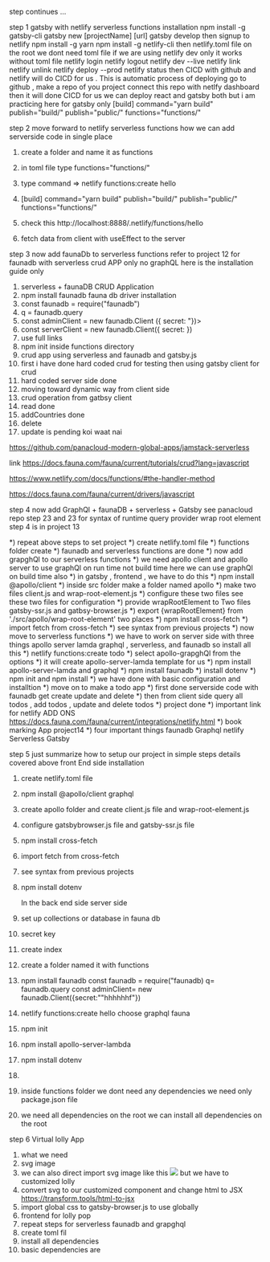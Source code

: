 step continues ...

step 1
gatsby with netlify serverless functions
installation
npm install -g gatsby-cli
gatsby new [projectName] [url]
gatsby develop
then
signup to netlify
npm install -g yarn
npm install -g netlify-cli
then
netlify.toml file on the root we dont need toml file if we are using netlify dev only it works without toml file 
netlify login
netlify logout
netlify dev --live
netlify link
netlify unlink
netlify deploy --prod
netlify status
then CICD with github and netlify will do CICD for us . This is  automatic process of deploying
go to github ,
make a repo of you project connect this repo with netlfy dashboard then it will done CICD for us 
we can deploy react and gatsby both
but i am practicing here for gatsby only 
[build]
command="yarn build"
publish="build/"
publish="public/"
functions="functions/"

step 2 move forward to netlify serverless functions how we can add serverside code in single place 
1) create a folder and name it  as functions
2) in toml file type functions="functions/"
2) type command => netlify functions:create hello
3)  [build]
        command="yarn build"
        publish="build/"
        publish="public/"
        functions="functions/"
4) check this 
http://localhost:8888/.netlify/functions/hello

5) fetch data from client with useEffect to the server  

step 3 now add faunaDb to serverless functions
 refer to project 12  for faunadb with serverless crud APP only no graphQL 
here is the installation guide only

1) serverless + faunaDB CRUD Application
2) npm install faunadb  fauna db driver installation
3) const faunadb = require("faunadb") 
4) q = faunadb.query
5) const adminClient = new faunadb.Client ({ secret: "})>
6) const serverClient = new faunadb.Client({ secret:  })
7) use full links
8) npm init inside functions directory 
9) crud app using serverless and faunadb and gatsby.js 
10) first i have done hard coded crud for testing then using gatsby client for crud 
11) hard coded server side done 
12) moving toward dynamic way from client side 
13) crud operation from gatbsy client 
14) read done
15) addCountries done
16) delete 
17) update is pending  koi waat nai 

https://github.com/panacloud-modern-global-apps/jamstack-serverless

link https://docs.fauna.com/fauna/current/tutorials/crud?lang=javascript

https://www.netlify.com/docs/functions/#the-handler-method

https://docs.fauna.com/fauna/current/drivers/javascript

 step 4 now add GraphQl + faunaDB + serverless + Gatsby 
  see panacloud repo step 23 and 23 for syntax of runtime query provider wrap root element
 step 4 is in project 13 

*) repeat above steps to set project
*) create netlify.toml file
*) functions folder create
*) faunadb and serverless functions are done 
*) now add grapghQl to our serverless functions 
*) we need apollo client and apollo server to use graphQl  on run time not build time here we can use graphQl on build time also 
*) in gatsby , frontend , we have to do this
*) npm install @apollo/client
*) inside src folder make a folder named apollo 
*) make two files client.js and wrap-root-element.js
*) configure these  two files  see  these two files for configuration
*) provide wrapRootElement  to Two files gatsby-ssr.js and gatbsy-browser.js
*) export {wrapRootElement} from './src/apollo/wrap-root-element' two places 
*) npm install cross-fetch 
*) import fetch from cross-fetch
*) see syntax from previous projects 
*) now move to serverless functions
*) we have to work on server side with three things apollo server lamda graphql , serverless, and faunadb so install all this 
*) netlify functions:create todo
*) select apollo-grapghQl from the options
*) it will create apollo-server-lamda template for us 
*) npm install apollo-server-lamda  and graphql
*) npm install faunadb
*) install dotenv 
*) npm init and npm install 
*) we have done with basic configuration and installtion 
*) move on to make a todo app 
*) first done serverside code with faunadb get create update and delete
*) then from client side query all todos , add todos , update and delete todos 
*)  project done 
*) important link for netlify ADD ONS  https://docs.fauna.com/fauna/current/integrations/netlify.html
*) book marking App  project14
*) four important things  faunadb Graphql netlify Serverless Gatsby 


step 5  just summarize how to setup our project in simple steps details covered above 
 front End side installation 
1) create netlify.toml file 
2) npm install @apollo/client graphql
3) create apollo folder and create client.js file and wrap-root-element.js
4) configure gatsbybrowser.js file and gatsby-ssr.js file
5) npm install cross-fetch 
6) import fetch from cross-fetch
5) see syntax from previous projects 
6) npm install dotenv 

    In  the back end side server side 
1) set up collections or database in fauna db 
2) secret key 
3) create index
4) create a folder named it with functions
5) npm install faunadb const faunadb = require("faunadb) q= faunadb.query const adminClient= new faunadb.Client({secret:""hhhhhhf"})
6) netlify functions:create hello choose graphql fauna
7) npm init 
8) npm install apollo-server-lambda
9) npm install dotenv
10) 

10) inside functions folder we dont need any dependencies we need only package.json file 
11) we need all dependencies on the root  we can install all dependencies on the root 

step 6 Virtual lolly App 
1) what we need 
2) svg image  
3) we can also direct import svg image like this <img src={image}> but we have to customized lolly 
4) convert svg to our customized component and change html to JSX https://transform.tools/html-to-jsx
5) import global css to gatsby-browser.js to use globally
6) frontend for lolly pop
7) repeat steps for serverless faunadb and grapghql
8) create toml fil
9)  install all dependencies
10) basic dependencies are 